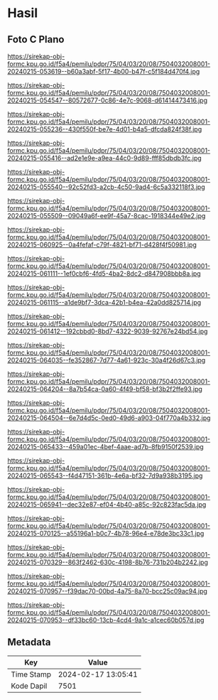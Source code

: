 # Hasil

## Foto C Plano

https://sirekap-obj-formc.kpu.go.id/f5a4/pemilu/pdpr/75/04/03/20/08/7504032008001-20240215-053619--b60a3abf-5f17-4b00-b47f-c5f184d470f4.jpg

https://sirekap-obj-formc.kpu.go.id/f5a4/pemilu/pdpr/75/04/03/20/08/7504032008001-20240215-054547--80572677-0c86-4e7c-9068-d61414473416.jpg

https://sirekap-obj-formc.kpu.go.id/f5a4/pemilu/pdpr/75/04/03/20/08/7504032008001-20240215-055236--430f550f-be7e-4d01-b4a5-dfcda824f38f.jpg

https://sirekap-obj-formc.kpu.go.id/f5a4/pemilu/pdpr/75/04/03/20/08/7504032008001-20240215-055416--ad2e1e9e-a9ea-44c0-9d89-fff85dbdb3fc.jpg

https://sirekap-obj-formc.kpu.go.id/f5a4/pemilu/pdpr/75/04/03/20/08/7504032008001-20240215-055540--92c52fd3-a2cb-4c50-9ad4-6c5a332118f3.jpg

https://sirekap-obj-formc.kpu.go.id/f5a4/pemilu/pdpr/75/04/03/20/08/7504032008001-20240215-055509--09049a6f-ee9f-45a7-8cac-1918344e49e2.jpg

https://sirekap-obj-formc.kpu.go.id/f5a4/pemilu/pdpr/75/04/03/20/08/7504032008001-20240215-060925--0a4fefaf-c79f-4821-bf71-d428f4f50981.jpg

https://sirekap-obj-formc.kpu.go.id/f5a4/pemilu/pdpr/75/04/03/20/08/7504032008001-20240215-061111--1ef0cbf6-4fd5-4ba2-8dc2-d847908bbb8a.jpg

https://sirekap-obj-formc.kpu.go.id/f5a4/pemilu/pdpr/75/04/03/20/08/7504032008001-20240215-061115--a1de9bf7-3dca-42b1-b4ea-42a0dd825714.jpg

https://sirekap-obj-formc.kpu.go.id/f5a4/pemilu/pdpr/75/04/03/20/08/7504032008001-20240215-061412--192cbbd0-8bd7-4322-9039-92767e24bd54.jpg

https://sirekap-obj-formc.kpu.go.id/f5a4/pemilu/pdpr/75/04/03/20/08/7504032008001-20240215-064035--fe352867-7d77-4a61-923c-30a4f26d67c3.jpg

https://sirekap-obj-formc.kpu.go.id/f5a4/pemilu/pdpr/75/04/03/20/08/7504032008001-20240215-064204--8a7b54ca-0a60-4f49-bf58-bf3b2f2ffe93.jpg

https://sirekap-obj-formc.kpu.go.id/f5a4/pemilu/pdpr/75/04/03/20/08/7504032008001-20240215-064504--6e7d4d5c-0ed0-49d6-a903-04f770a4b332.jpg

https://sirekap-obj-formc.kpu.go.id/f5a4/pemilu/pdpr/75/04/03/20/08/7504032008001-20240215-065433--459a01ec-4bef-4aae-ad7b-8fb9150f2539.jpg

https://sirekap-obj-formc.kpu.go.id/f5a4/pemilu/pdpr/75/04/03/20/08/7504032008001-20240215-065543--f4d47151-361b-4e6a-bf32-7d9a938b3195.jpg

https://sirekap-obj-formc.kpu.go.id/f5a4/pemilu/pdpr/75/04/03/20/08/7504032008001-20240215-065941--dec32e87-ef04-4b40-a85c-92c823fac5da.jpg

https://sirekap-obj-formc.kpu.go.id/f5a4/pemilu/pdpr/75/04/03/20/08/7504032008001-20240215-070125--a55196a1-b0c7-4b78-96e4-e78de3bc33c1.jpg

https://sirekap-obj-formc.kpu.go.id/f5a4/pemilu/pdpr/75/04/03/20/08/7504032008001-20240215-070329--863f2462-630c-4198-8b76-731b204b2242.jpg

https://sirekap-obj-formc.kpu.go.id/f5a4/pemilu/pdpr/75/04/03/20/08/7504032008001-20240215-070957--f39dac70-00bd-4a75-8a70-bcc25c09ac94.jpg

https://sirekap-obj-formc.kpu.go.id/f5a4/pemilu/pdpr/75/04/03/20/08/7504032008001-20240215-070953--df33bc60-13cb-4cd4-9a1c-a1cec60b057d.jpg


## Metadata

| Key        | Value               |
| ---------- | ------------------- |
| Time Stamp | 2024-02-17 13:05:41 |
| Kode Dapil | 7501                |



